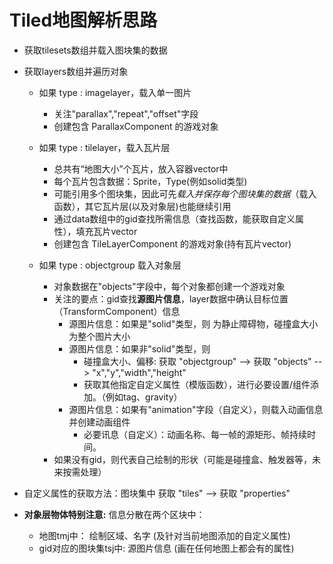 # Tiled地图解析思路
- 获取tilesets数组并载入图块集的数据

- 获取layers数组并遍历对象
  - 如果 type : imagelayer，载入单一图片
    - 关注"parallax","repeat","offset"字段
    - 创建包含 ParallaxComponent 的游戏对象
    
  - 如果 type : tilelayer，载入瓦片层
    - 总共有“地图大小”个瓦片，放入容器vector中
    - 每个瓦片包含数据：Sprite，Type(例如solid类型)
    - 可能引用多个图块集，因此可先*载入并保存每个图块集的数据*（载入函数），其它瓦片层(以及对象层)也能继续引用
    - 通过data数组中的gid查找所需信息（查找函数，能获取自定义属性），填充瓦片vector
    - 创建包含 TileLayerComponent 的游戏对象(持有瓦片vector)
    
  - 如果 type : objectgroup 载入对象层
    - 对象数据在"objects"字段中，每个对象都创建一个游戏对象
    - 关注的要点：gid查找**源图片信息**，layer数据中确认目标位置（TransformComponent）信息
      - 源图片信息：如果是"solid"类型，则 为静止障碍物，碰撞盒大小为整个图片大小
      - 源图片信息：如果非"solid"类型，则 
        - 碰撞盒大小、偏移: 获取 "objectgroup" --> 获取 "objects" --> "x","y","width","height"
        - 获取其他指定自定义属性（模版函数），进行必要设置/组件添加。（例如tag、gravity）
      - 源图片信息：如果有"animation"字段（自定义），则载入动画信息并创建动画组件
        - 必要讯息（自定义）：动画名称、每一帧的源矩形、帧持续时间。
    - 如果没有gid，则代表自己绘制的形状（可能是碰撞盒、触发器等，未来按需处理）

- 自定义属性的获取方法：图块集中 获取 "tiles" --> 获取 "properties"

- **对象层物体特别注意:** 信息分散在两个区块中：
  - 地图tmj中：           绘制区域、名字 (及针对当前地图添加的自定义属性)
  - gid对应的图块集tsj中:  源图片信息    (画在任何地图上都会有的属性)